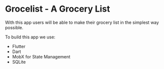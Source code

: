 # Grocelist - A Grocery List 

With this app users will be able to make their grocery list in the simplest way possible. 

To build this app we use:
- Flutter
- Dart
- MobX for State Management
- SQLite 
